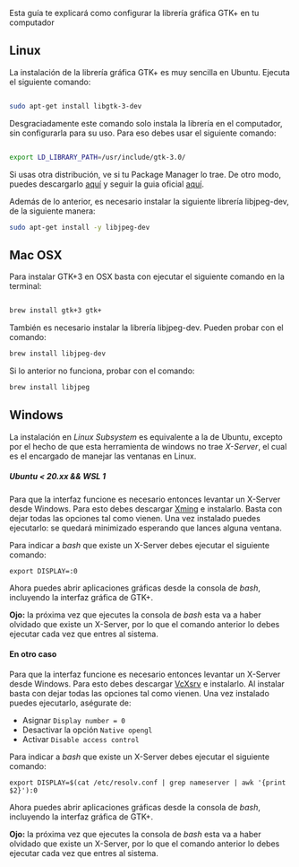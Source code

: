 Esta guía te explicará como configurar la librería gráfica GTK+ en tu computador

## Linux

La instalación de la librería gráfica GTK+ es muy sencilla en Ubuntu. Ejecuta el siguiente comando:

```sh

sudo apt-get install libgtk-3-dev

```

Desgraciadamente este comando solo instala la librería en el computador, sin configurarla para su uso. Para eso debes usar el siguiente comando:

```sh

export LD_LIBRARY_PATH=/usr/include/gtk-3.0/

```

Si usas otra distribución, ve si tu Package Manager lo trae. De otro modo, puedes descargarlo [aquí](http://www.gtk.org/download/linux.php) y seguir la guia oficial [aquí](https://developer.gnome.org/gtk3/stable/gtk-building.html).

Además de lo anterior, es necesario instalar la siguiente librería libjpeg-dev, de la siguiente manera:
```sh
sudo apt-get install -y libjpeg-dev
```
## Mac OSX
Para instalar GTK+3 en OSX basta con ejecutar el siguiente comando en la terminal:

```sh

brew install gtk+3 gtk+

``` 
También es necesario instalar la librería libjpeg-dev. Pueden probar con el comando:

```sh
brew install libjpeg-dev
``` 

Si lo anterior no funciona, probar con el comando:

```sh
brew install libjpeg
``` 

## Windows


La instalación en _Linux Subsystem_ es equivalente a la de Ubuntu, excepto por el hecho de que esta herramienta de windows no trae _X-Server_, el cual es el encargado de manejar las ventanas en Linux.

##### Ubuntu < 20.xx && WSL 1

Para que la interfaz funcione es necesario entonces levantar un X-Server desde Windows. Para esto debes descargar [Xming](https://sourceforge.net/projects/xming/) e instalarlo. Basta con dejar todas las opciones tal como vienen. Una vez instalado puedes ejecutarlo: se quedará minimizado esperando que lances alguna ventana.

Para indicar a _bash_ que existe un X-Server debes ejecutar el siguiente comando:

```
export DISPLAY=:0
```

Ahora puedes abrir aplicaciones gráficas desde la consola de _bash_, incluyendo la interfaz gráfica de GTK+.

**Ojo:** la próxima vez que ejecutes la consola de _bash_ esta va a haber olvidado que existe un X-Server, por lo que el comando anterior lo debes ejecutar cada vez que entres al sistema. 


#### En otro caso

Para que la interfaz funcione es necesario entonces levantar un X-Server desde Windows. Para esto debes descargar [VcXsrv](https://sourceforge.net/projects/vcxsrv/) e instalarlo. Al instalar basta con dejar todas las opciones tal como vienen. Una vez instalado puedes ejecutarlo, aségurate de:

* Asignar ``Display number = 0 ``
* Desactivar la opción ``Native opengl``
* Activar ``Disable access control``

Para indicar a _bash_ que existe un X-Server debes ejecutar el siguiente comando:

```
export DISPLAY=$(cat /etc/resolv.conf | grep nameserver | awk '{print $2}'):0
```

Ahora puedes abrir aplicaciones gráficas desde la consola de _bash_, incluyendo la interfaz gráfica de GTK+.

**Ojo:** la próxima vez que ejecutes la consola de _bash_ esta va a haber olvidado que existe un X-Server, por lo que el comando anterior lo debes ejecutar cada vez que entres al sistema. 
